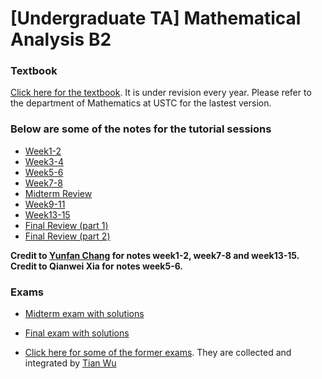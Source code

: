 # [Undergraduate TA] Mathematical Analysis B2


### Textbook

[Click here for the textbook](/teaching/MAII/book2.pdf). It is under revision every year. Please refer to the department of Mathematics at USTC for the lastest version.

### Below are some of the notes for the tutorial sessions

* [Week1-2](/teaching/MAII/LecNotes1.pdf)
* [Week3-4](/teaching/MAII/LecNotes2.pdf)
* [Week5-6](/teaching/MAII/LecNotes3.pdf)
* [Week7-8](/teaching/MAII/LecNotes4.pdf)
* [Midterm Review](/teaching/MAII/MidtermReview.pdf)
* [Week9-11](/teaching/MAII/LecNotes5.pdf)
* [Week13-15](/teaching/MAI/LecNotes6.pdf)
* [Final Review (part 1)](/teaching/MAII/FinalReview1.pdf)
* [Final Review (part 2)](/teaching/MAII/FinalReview2.pdf)

**Credit to [Yunfan Chang](https://changyf98.github.io/) for notes week1-2, week7-8 and week13-15. Credit to Qianwei Xia for notes week5-6.**

### Exams

* [Midterm exam with solutions](/teaching/MAII/midexam.pdf)

* [Final exam with solutions](/teaching/MAII/finalexam.pdf)

* [Click here for some of the former exams](/teaching/MAI/FormerExams.pdf). They are collected and integrated by [Tian Wu](http://home.ustc.edu.cn/~wt1997/index.html)

